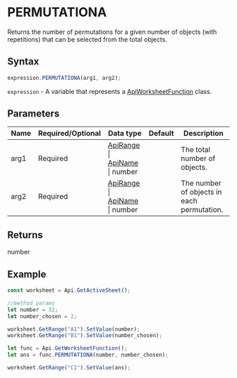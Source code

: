 # PERMUTATIONA

Returns the number of permutations for a given number of objects (with repetitions) that can be selected from the total objects.

## Syntax

```javascript
expression.PERMUTATIONA(arg1, arg2);
```

`expression` - A variable that represents a [ApiWorksheetFunction](../ApiWorksheetFunction.md) class.

## Parameters

| **Name** | **Required/Optional** | **Data type** | **Default** | **Description** |
| ------------- | ------------- | ------------- | ------------- | ------------- |
| arg1 | Required | [ApiRange](../../ApiRange/ApiRange.md) \| [ApiName](../../ApiName/ApiName.md) \| number |  | The total number of objects. |
| arg2 | Required | [ApiRange](../../ApiRange/ApiRange.md) \| [ApiName](../../ApiName/ApiName.md) \| number |  | The number of objects in each permutation. |

## Returns

number

## Example



```javascript editor-
const worksheet = Api.GetActiveSheet();

//method params
let number = 32;
let number_chosen = 2;

worksheet.GetRange("A1").SetValue(number);
worksheet.GetRange("B1").SetValue(number_chosen);

let func = Api.GetWorksheetFunction();
let ans = func.PERMUTATIONA(number, number_chosen);

worksheet.GetRange("C1").SetValue(ans);

```
